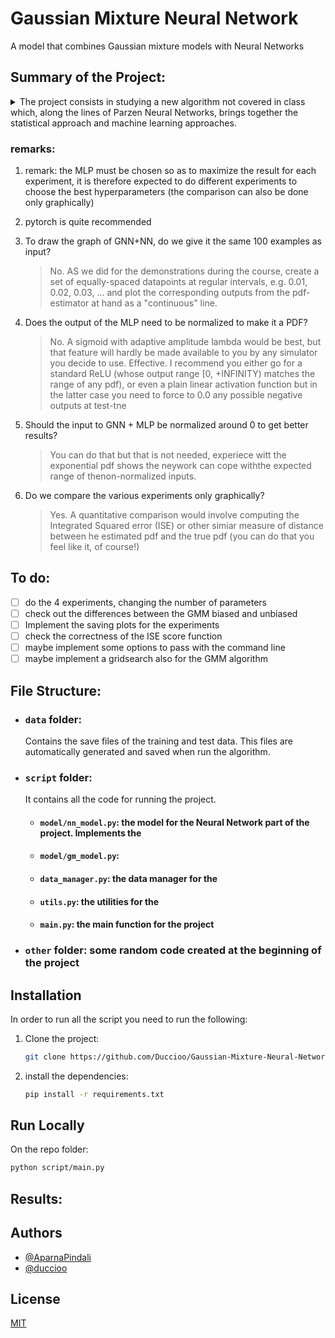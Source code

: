 # Gaussian Mixture Neural Network

A model that combines Gaussian mixture models with Neural Networks

## Summary of the Project:

<details>
  <summary>The project consists in studying a new algorithm not covered in class which, along the lines of Parzen Neural Networks, brings together the statistical approach and machine learning approaches.</summary>
  
  The new algorithm consists in using the Gaussian Mixture Model (GMM) instead of the Parzen Window to generate the targets for the Neural Network.
Then the goal is to estimate the PDF of a certain unlabeled dataset.

The project must follow these points:

- [x] find a model for the NN (MLP: hard coding or finding a simulator)
- [x] find a model for GMM (hard coding or finding a simulator)
- [x] generate the dataset: composed of 100 examples/points taken randomly from an exponential distribution

- [ ] carry out the experiments, producing as a result a graph that compares the true PDF of the exponential distribution and the one approximated by the GMM and the GMM+NN.
      Each experiment differs according to the number of components per GNN:

  - 4 components for GMM: estimate the PDF only with the GMM and with the new machine (GMM + NN)
  - 8 components for GMM: estimate the PDF only with the GMM and with the new machine (GMM + NN)
  - 16 components for GMM: estimate the PDF only with the GMM and with the new machine (GMM + NN)
  - 32 components for GMM: estimate the PDF only with the GMM and with the new machine (GMM + NN)

- [ ] do one last experiment: choose the best model of the GMM+NN and check the differences between the unbiased and biased models. Do the same considerations of the Parzen Neural Network apply in this case too?

- [ ] finally, a report on the activity carried out is expected in order to produce a scientific paper type text.
      The report must be structured in the following chapters:
  - title
  - abstracts
  - introduction
  - explanation of the algorithm
  - the experiments and the results through the plots
  - personal conclusions

</details>

### remarks:

1. remark: the MLP must be chosen so as to maximize the result for each experiment, it is therefore expected to do different experiments to choose the best hyperparameters (the comparison can also be done only graphically)

2. pytorch is quite recommended

3. To draw the graph of GNN+NN, do we give it the same 100 examples as input?

   > No. AS we did for the demonstrations during the course, create a set of
   > equally-spaced datapoints at regular intervals, e.g. 0.01, 0.02, 0.03, ...
   > and plot the corresponding outputs from the pdf-estimator at hand as a
   > "continuous" line.

4. Does the output of the MLP need to be normalized to make it a PDF?

   > No. A sigmoid with adaptive amplitude lambda would be best, but that
   > feature will hardly be made available to you by any simulator you decide
   > to use. Effective. I recommend you either go for a standard ReLU (whose
   > output range [0, +INFINITY) matches the range of any pdf), or even a plain
   > linear activation function but in the latter case you need to force to 0.0
   > any possible negative outputs at test-tne

5. Should the input to GNN + MLP be normalized around 0 to get better results?

   > You can do that but that is not needed, experiece witt the exponential pdf
   > shows the neywork can cope withthe expected range of thenon-normalized
   > inputs.

6. Do we compare the various experiments only graphically?
   > Yes. A quantitative comparison would involve computing the Integrated
   > Squared error (ISE) or other simiar measure of distance between he
   > estimated pdf and the true pdf (you can do that you feel like it, of
   > course!)

## To do:
- [ ] do the 4 experiments, changing the number of parameters
- [ ] check out the differences between the GMM biased and unbiased
- [ ] Implement the saving plots for the experiments
- [ ] check the correctness of the ISE score function
- [ ] maybe implement some options to pass with the command line
- [ ] maybe implement a gridsearch also for the GMM algorithm

## File Structure:

- ### `data` folder:

  Contains the save files of the training and test data.
  This files are automatically generated and saved when run the algorithm.

- ### `script` folder:

  It contains all the code for running the project.

  - #### `model/nn_model.py`: the model for the Neural Network part of the project. Implements the
  - #### `model/gm_model.py`:

  - #### `data_manager.py`: the data manager for the

  - #### `utils.py`: the utilities for the

  - #### `main.py`: the main function for the project

- ### `other` folder: some random code created at the beginning of the project

## Installation

In order to run all the script you need to run the following:

1. Clone the project:

   ```bash
   git clone https://github.com/Duccioo/Gaussian-Mixture-Neural-Network.git
   ```

2. install the dependencies:

   ```bash
   pip install -r requirements.txt
   ```

## Run Locally

On the repo folder:

```bash
python script/main.py
```

## Results:

## Authors

- [@AparnaPindali](https://github.com/AparnaPindali)
- [@duccioo](https://github.com/Duccioo)

## License

[MIT](https://choosealicense.com/licenses/mit/)
